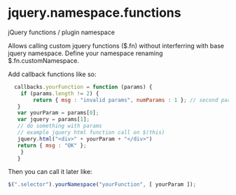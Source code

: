 # jquery.namespace.functions
jQuery functions / plugin namespace  

Allows calling custom jquery functions ($.fn) without interferring with base jquery namespace. Define your namespace renaming $.fn.customNamespace.

Add callback functions like so:
```javascript
  callbacks.yourFunction = function (params) {
  	if (params.length != 2) {
    	return { msg : "invalid params", numParams : 1 }; // second param is default and always set 
   }
   var yourParam = params[0];
   var jquery = params[1];
   // do something with params 
   // example jquery html function call on $(this)
   jquery.html("<div>" + yourParam + "</div>")
   return { msg : "OK" };
    }
   }
```

Then you can call it later like: 
```javascript
$(".selector").yourNamespace("yourFunction", [ yourParam ]);
```
